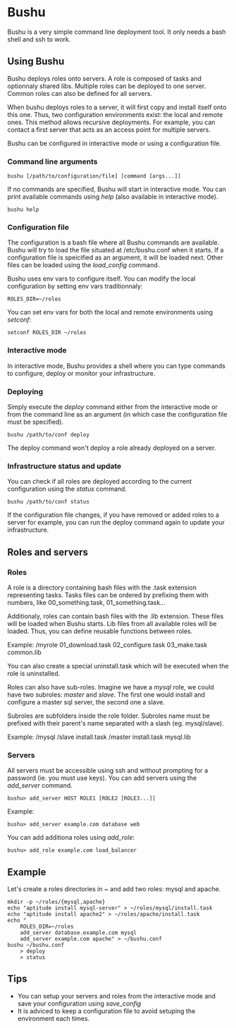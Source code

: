 # Bushu

Bushu is a very simple command line deployment tool. It only needs a bash shell and ssh to work.

## Using Bushu

Bushu deploys roles onto servers. A role is composed of tasks and optionnaly shared libs.
Multiple roles can be deployed to one server. Common roles can also be defined for all servers.

When bushu deploys roles to a server, it will first copy and install itself onto this one.
Thus, two configuration environments exist: the local and remote ones. This method allows 
recursive deployments. For example, you can contact a first server that acts as an access point
for multiple servers.

Bushu can be configured in interactive mode or using a configuration file.

### Command line arguments

    bushu [/path/to/configuration/file] [command [args...]]
    
If no commands are specified, Bushu will start in interactive mode.
You can print available commands using _help_ (also available in interactive mode).

    bushu help

### Configuration file

The configuration is a bash file where all Bushu commands are available. Bushu will try to load
the file situated at /etc/bushu.conf when it starts. If a configuration file is speicified as an 
argument, it will be loaded next. Other files can be loaded using the *load_config* command.

Bushu uses env vars to configure itself. You can modify the local configuration by setting env vars 
traditionnaly:

    ROLES_DIR=~/roles
    
You can set env vars for both the local and remote environments using _setconf_:

    setconf ROLES_DIR ~/roles

### Interactive mode

In interactive mode, Bushu provides a shell where you can type commands to configure, deploy
or monitor your infrastructure.
    
### Deploying

Simply execute the _deploy_ command either from the interactive mode or from the command line as an argument 
(in which case the configuration file must be specified).

    bushu /path/to/conf deploy
    
The deploy command won't deploy a role already deployed on a server.
    
### Infrastructure status and update

You can check if all roles are deployed according to the current configuration using the _status_ command.

    bushu /path/to/conf status

If the configuration file changes, if you have removed or added roles to a server for example, you can run
the deploy command again to update your infrastructure.


## Roles and servers

### Roles

A role is a directory containing bash files with the .task extension representing tasks.
Tasks files can be ordered by prefixing them with numbers, like 00_something.task, 01_something.task...

Additionaly, roles can contain bash files with the .lib extension. These files will be
loaded when Bushu starts. Lib files from all available roles will be loaded. Thus, you can define
reusable functions between roles.

Example:
	/myrole
	    01_download.task
        02_configure.task
        03_make.task
	    common.lib

You can also create a special uninstall.task which will be executed when the role is uninstalled.

Roles can also have sub-roles. Imagine we have a _mysql_ role, we could have two subroles: _master_ 
and _slave_. The first one would install and configure a master sql server, the second one a slave.

Subroles are subfolders inside the role folder. Subroles name must be prefixed with their parent's name
separated with a slash (eg. mysql/slave).

Example:
    /mysql
        /slave
            install.task
        /master
            install.task
        mysql.lib
        
### Servers

All servers must be accessible using ssh and without prompting for a password (ie. you must use keys).
You can add servers using the *add_server* command.

    bushu> add_server HOST ROLE1 [ROLE2 [ROLE3...]]
    
Example:

    bushu> add_server example.com database web
    
You can add additiona roles using *add_role*:

    bushu> add_role example.com load_balancer
    
## Example

Let's create a roles directories in ~ and add two roles: mysql and apache.

    mkdir -p ~/roles/{mysql,apache}
    echo "aptitude install mysql-server" > ~/roles/mysql/install.task
    echo "aptitude install apache2" > ~/roles/apache/install.task
    echo "
        ROLES_DIR=~/roles
        add_server database.example.com mysql
        add_server example.com apache" > ~/bushu.conf
    bushu ~/bushu.conf
        > deploy
        > status
        
## Tips

*   You can setup your servers and roles from the interactive mode and save your configuration using
    *save_config*
*   It is adviced to keep a configuration file to avoid setuping the environment each times.
    
